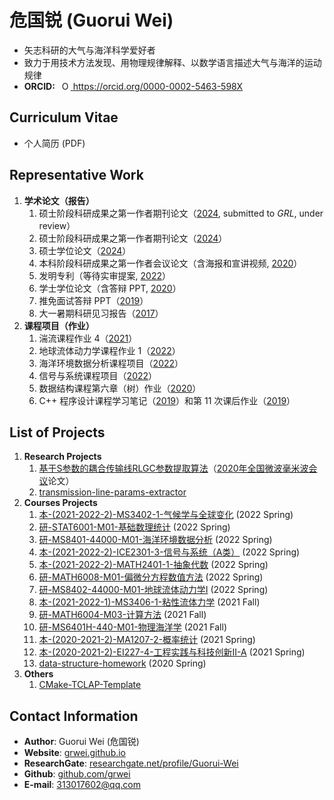 # 危国锐 (Guorui Wei)

<!-- [Websites](https://grwei.github.io/) for me and my [projects](https://github.com/grwei). -->
- 矢志科研的大气与海洋科学爱好者
- 致力于用技术方法发现、用物理规律解释、以数学语言描述大气与海洋的运动规律
- **ORCID:**  <a
   id="cy-effective-orcid-url"
   class="underline"
   href="https://orcid.org/0000-0002-5463-598X"
   target="orcid.widget"
   rel="me noopener noreferrer"
   style="vertical-align: top">
   <img
      src="https://orcid.org/sites/default/files/images/orcid_128x128.png"
      style="width: 1em; margin-inline-start: 0.5em"
      alt="ORCID iD icon"/>
      https://orcid.org/0000-0002-5463-598X
   </a>

## Curriculum Vitae

- 个人简历 (PDF)

## Representative Work

<!-- - **ORCID**: [0000-0002-5463-598X](https://orcid.org/0000-0002-5463-598X) -->

1. **学术论文（报告）**
   1. 硕士阶段科研成果之第一作者期刊论文（[2024](rep_wrk/grl_wei2023a_.pdf), submitted to _GRL_, under review）
   2. 硕士阶段科研成果之第一作者期刊论文（[2024](https://doi.org/10.1016/j.dynatmoce.2024.101446)）
   3. 硕士学位论文（[2024](rep_wrk/grl_wei2023a_.pdf)）
   4. 本科阶段科研成果之第一作者会议论文（含海报和宣讲视频, [2020](https://grwei.github.io/ncmmw2020/)）
   5. 发明专利（等待实审提案, [2022](https://cpquery.cponline.cnipa.gov.cn/detail/index?zhuanlisqh=7cue7YYHyo0QxkbNupRYZA%253D%253D&anjianbh)）
   6. 学士学位论文（含答辩 PPT, [2020](https://grwei.github.io/transmission-line-params-extractor/)）
   7. 推免面试答辩 PPT（[2019](rep_wrk/pre_20190702.pdf)）
   8. 大一暑期科研见习报告（[2017](rep_wrk/rep_201709.pdf)）
2. **课程项目（作业）**
   1. 湍流课程作业 4（[2021](rep_wrk/MS3401_hw4.pdf)）
   2. 地球流体动力学课程作业 1（[2022](https://grwei.github.io/SJTU_2021-2022-2-MS8402/hw1_%E5%8D%B1%E5%9B%BD%E9%94%90_120034910021.pdf)）
   3. 海洋环境数据分析课程项目（[2022](https://grwei.github.io/SJTU_2021-2022-2_MS8401/project/%E8%AF%BE%E7%A8%8B%E9%A1%B9%E7%9B%AE_%E5%8D%B1%E5%9B%BD%E9%94%90_small.pdf)）
   4. 信号与系统课程项目（[2022](https://grwei.github.io/SJTU_2021-2022-2_ICE2301/project_%E5%8D%B1%E5%9B%BD%E9%94%90_516021910080.pdf)）
   5. 数据结构课程第六章（树）作业（[2020](https://grwei.github.io/data-structure-homework/DS_Ch6/doc/html/index.html)）
   6. C++ 程序设计课程学习笔记（[2019](rep_wrk/CS154_notes.pdf)）和第 11 次课后作业（[2019](rep_wrk/CS154_hw11.pdf)）

## List of Projects

1. **Research Projects**
   1. [基于S参数的耦合传输线RLGC参数提取算法](https://grwei.github.io/ncmmw2020/)（[2020年全国微波毫米波会议](http://www.em-conf.com/ncmmw2020/index.php)论文）
   2. [transmission-line-params-extractor](https://grwei.github.io/transmission-line-params-extractor/)
2. **Courses Projects**
   1. [本-(2021-2022-2)-MS3402-1-气候学与全球变化](https://grwei.github.io/SJTU_2021-2022-2_MS3402/) (2022 Spring)
   2. [研-STAT6001-M01-基础数理统计](https://grwei.github.io/SJTU_2021-2022-2_STAT6001/) (2022 Spring)
   3. [研-MS8401-44000-M01-海洋环境数据分析](https://grwei.github.io/SJTU_2021-2022-2_MS8401/) (2022 Spring)
   4. [本-(2021-2022-2)-ICE2301-3-信号与系统（A类）](https://grwei.github.io/SJTU_2021-2022-2_ICE2301/) (2022 Spring)
   5. [本-(2021-2022-2)-MATH2401-1-抽象代数](https://grwei.github.io/SJTU_2021-2022-2-MATH2401/) (2022 Spring)
   6. [研-MATH6008-M01-偏微分方程数值方法](https://grwei.github.io/SJTU_2021-2022-2-MATH6008/) (2022 Spring)
   7. [研-MS8402-44000-M01-地球流体动力学I](https://grwei.github.io/SJTU_2021-2022-2-MS8402/) (2022 Spring)
   8. [本-(2021-2022-1)-MS3406-1-粘性流体力学](https://grwei.github.io/SJTU_2021-2022-1-MS3406/) (2021 Fall)
   9. [研-MATH6004-M03-计算方法](https://grwei.github.io/SJTU_2021-2022-1-MATH6004/) (2021 Fall)
   10. [研-MS6401H-440-M01-物理海洋学](https://grwei.github.io/SJTU_2021-2022-1-MS6401H/) (2021 Fall)
   11. [本-(2020-2021-2)-MA1207-2-概率统计](https://grwei.github.io/SJTU_2020-2021-2-MA1207/) (2021 Spring)
   12. [本-(2020-2021-2)-EI227-4-工程实践与科技创新II-A](https://grwei.github.io/SJTU_2020-2021-2-EI227/) (2021 Spring)
   13. [data-structure-homework](https://grwei.github.io/data-structure-homework/) (2020 Spring)
3. **Others**
   1. [CMake-TCLAP-Template](https://grwei.github.io/CMake-TCLAP-Template/)

## Contact Information

- **Author**: Guorui Wei (危国锐)
- **Website**: [grwei.github.io](https://grwei.github.io/)
- **ResearchGate**: [researchgate.net/profile/Guorui-Wei](https://www.researchgate.net/profile/Guorui-Wei)
- **Github**: [github.com/grwei](https://github.com/grwei)
- **E-mail**: [313017602@qq.com](mailto:313017602@qq.com)
